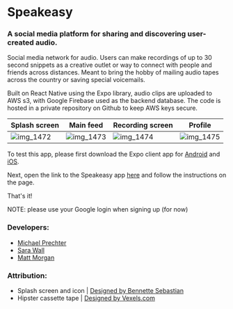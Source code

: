 # Speakeasy
### A social media platform for sharing and discovering user-created audio.

Social media network for audio. Users can make recordings of up to 30 second snippets as a creative outlet or way to connect with people and friends across distances. Meant to bring the hobby of mailing audio tapes across the country or saving special voicemails. 

Built on React Native using the Expo library, audio clips are uploaded to AWS s3, with Google Firebase used as the backend database. The code is hosted in a private repository on Github to keep AWS keys secure. 

Splash screen | Main feed | Recording screen | Profile 
--- | --- | --- | ---
| ![img_1472](https://user-images.githubusercontent.com/13813593/32472411-92b7c144-c330-11e7-99f8-1a7bf1d8aff5.PNG) | ![img_1473](https://user-images.githubusercontent.com/13813593/32472413-948179de-c330-11e7-9ec4-5c74ef5b2c6c.PNG) | ![img_1474](https://user-images.githubusercontent.com/13813593/32472416-95db76cc-c330-11e7-926b-26a64ac0c0b6.PNG) | ![img_1475](https://user-images.githubusercontent.com/13813593/32472419-973aab5a-c330-11e7-99f3-89d04234a7fa.PNG) |

To test this app, please first download the Expo client app for [Android](https://play.google.com/store/apps/details?id=host.exp.exponent&hl=en) and [iOS](https://itunes.apple.com/us/app/expo-client/id982107779?mt=8).

Next, open the link to the Speakeasy app [here](https://exp.host/@prechter/speakeasy) and follow the instructions on the page.

That's it!

NOTE: please use your Google login when signing up (for now)

### Developers:
- [Michael Prechter](https://github.com/prechter)
- [Sara Wall](https://github.com/swallsy)
- [Matt Morgan](https://github.com/mmorgan6)


### Attribution:
- Splash screen and icon | [Designed by Bennette Sebastian](https://www.bennettesebastian.com/)
- Hipster cassette tape | [Designed by Vexels.com](https://www.vexels.com/vectors/preview/130936/hipster-cassette-tape)
